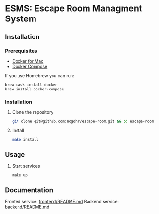 ESMS: Escape Room Managment System
==================================

## Installation

### Prerequisites

* [Docker for Mac](https://docs.docker.com/docker-for-mac/)
* [Docker Compose](https://docs.docker.com/compose/install/)

If you use Homebrew you can run:

```sh
brew cask install docker
brew install docker-compose
```

### Installation

1. Clone the repository

    ```bash
    git clone git@github.com:nogohr/escape-room.git && cd escape-room
    ```

2. Install

    ```bash
    make install
    ```

Usage
-----

1. Start services

    ```
    make up
    ```

Documentation
-------------

Fronted service: [frontend/README.md](frontend/README.md)
Backend service: [backend/README.md](backend/README.md)

